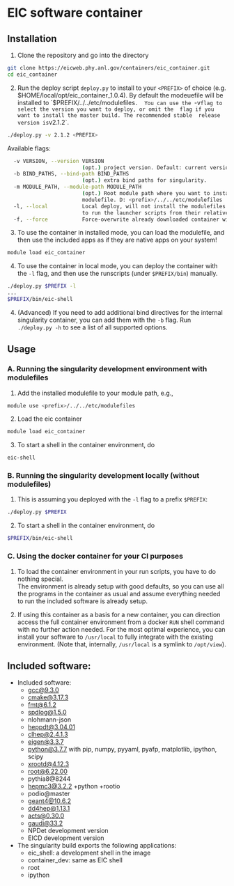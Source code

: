 EIC software container
============================================

Installation
------------

1. Clone the repository and go into the directory
```bash
git clone https://eicweb.phy.anl.gov/containers/eic_container.git
cd eic_container
```

2. Run the deploy script `deploy.py` to install to your `<PREFIX>` of choice 
   (e.g. $HOME/local/opt/eic_container_1.0.4). By default the
   modeuefile will be installed to `$PREFIX/../../etc/modulefiles`. 
   You can use the `-v` flag to select the version you want to deploy, or omit the 
   flag if you want to install the master build. The recommended stable 
   release version is `v2.1.2`.
```bash
./deploy.py -v 2.1.2 <PREFIX>
```

   Available flags:
```bash
  -v VERSION, --version VERSION 
                        (opt.) project version. Default: current version (in repo).
  -b BIND_PATHS, --bind-path BIND_PATHS
                        (opt.) extra bind paths for singularity.
  -m MODULE_PATH, --module-path MODULE_PATH
                        (opt.) Root module path where you want to install a
                        modulefile. D: <prefix>/../../etc/modulefiles
  -l, --local           Local deploy, will not install the modulefiles (you will have
                        to run the launcher scripts from their relative paths).
  -f, --force           Force-overwrite already downloaded container with the same name.
```


3. To use the container in installed mode, you can load the modulefile, 
   and then use the included apps as if they are native apps on your system!
```bash
module load eic_container
```

4. To use the container in local mode, you can deploy the container with the `-l` flag,
   and then use the runscripts (under `$PREFIX/bin`) manually.
```bash
./deploy.py $PREFIX -l
...
$PREFIX/bin/eic-shell
```

4. (Advanced) If you need to add additional bind directives for the internal singularity container,
   you can add them with the `-b` flag. Run `./deploy.py -h` to see a list of all
   supported options.

Usage
-----

### A. Running the singularity development environment with modulefiles

1. Add the installed modulefile to your module path, e.g.,
```bash
module use <prefix>/../../etc/modulefiles
```

2. Load the eic container
```bash
module load eic_container
```

3. To start a shell in the container environment, do
```bash
eic-shell
```

### B. Running the singularity development locally (without modulefiles)

1. This is assuming you deployed with the `-l` flag to a prefix `$PREFIX`:
```bash
./deploy.py $PREFIX
```

2. To start a shell in the container environment, do
```bash
$PREFIX/bin/eic-shell
```

### C. Using the docker container for your CI purposes

1. To load the container environment in your run scripts, you have to do nothing special.  
   The environment is already setup with good defaults, so you can use all the programs 
   in the container as usual and assume everything needed to run the included software 
   is already setup.  

2. If using this container as a basis for a new container, you can direction access 
   the full container environment from a docker `RUN` shell command with no further
   action needed. For the most optimal experience, you can install your software to
   `/usr/local` to fully integrate with the existing environment. (Note that, internally,
   `/usr/local` is a symlink to `/opt/view`).

Included software:
------------------
  - Included software:
    - gcc@9.3.0
    - cmake@3.17.3
    - fmt@6.1.2
    - spdlog@1.5.0
    - nlohmann-json
    - heppdt@3.04.01
    - clhep@2.4.1.3
    - eigen@3.3.7
    - python@3.7.7 with pip, numpy, pyyaml, pyafp,  matplotlib, ipython, scipy
    - xrootd@4.12.3
    - root@6.22.00
    - pythia8@8244
    - hepmc3@3.2.2 +python +rootio
    - podio@master
    - geant4@10.6.2
    - dd4hep@1.13.1
    - acts@0.30.0
    - gaudi@33.2
    - NPDet development version
    - EICD development version
  - The singularity build exports the following applications:
    - eic_shell: a development shell in the image
    - container_dev: same as EIC shell
    - root
    - ipython
